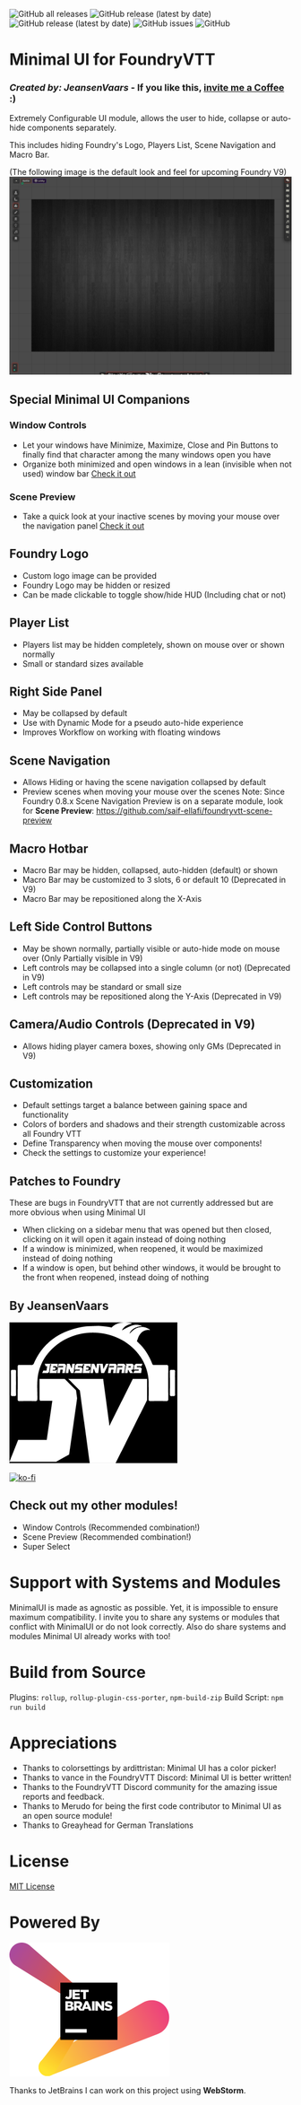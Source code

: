 ![GitHub all releases](https://img.shields.io/github/downloads/saif-ellafi/foundryvtt-minimal-ui/total?logo=GitHub) ![GitHub release (latest by date)](https://img.shields.io/github/downloads/saif-ellafi/foundryvtt-minimal-ui/latest/total) ![GitHub release (latest by date)](https://img.shields.io/github/v/release/saif-ellafi/foundryvtt-minimal-ui) ![GitHub issues](https://img.shields.io/github/issues-raw/saif-ellafi/foundryvtt-minimal-ui) ![GitHub](https://img.shields.io/github/license/saif-ellafi/foundryvtt-minimal-ui)

# Minimal UI for FoundryVTT
### _Created by: JeansenVaars_ - If you like this, [invite me a Coffee](#by-jeansenvaars) :)

Extremely Configurable UI module, allows the user to hide, collapse or auto-hide components separately.

This includes hiding Foundry's Logo, Players List, Scene Navigation and Macro Bar.

(The following image is the default look and feel for upcoming Foundry V9)
![Example Image](./example13.png)

## Special Minimal UI Companions

### Window Controls
* Let your windows have Minimize, Maximize, Close and Pin Buttons to finally find that character among the many windows open you have
* Organize both minimized and open windows in a lean (invisible when not used) window bar
[Check it out](https://foundryvtt.com/packages/window-controls)

### Scene Preview
* Take a quick look at your inactive scenes by moving your mouse over the navigation panel
[Check it out](https://foundryvtt.com/packages/scene-preview)

## Foundry Logo
* Custom logo image can be provided
* Foundry Logo may be hidden or resized
* Can be made clickable to toggle show/hide HUD (Including chat or not)
  
## Player List
* Players list may be hidden completely, shown on mouse over or shown normally
* Small or standard sizes available

## Right Side Panel
* May be collapsed by default
* Use with Dynamic Mode for a pseudo auto-hide experience
* Improves Workflow on working with floating windows
  
## Scene Navigation
* Allows Hiding or having the scene navigation collapsed by default
* Preview scenes when moving your mouse over the scenes
Note: Since Foundry 0.8.x Scene Navigation Preview is on a separate module, look for **Scene Preview**: https://github.com/saif-ellafi/foundryvtt-scene-preview

## Macro Hotbar
* Macro Bar may be hidden, collapsed, auto-hidden (default) or shown
* Macro Bar may be customized to 3 slots, 6 or default 10 (Deprecated in V9)
* Macro Bar may be repositioned along the X-Axis

## Left Side Control Buttons
* May be shown normally, partially visible or auto-hide mode on mouse over (Only Partially visible in V9)
* Left controls may be collapsed into a single column (or not) (Deprecated in V9)
* Left controls may be standard or small size
* Left controls may be repositioned along the Y-Axis (Deprecated in V9)

## Camera/Audio Controls (Deprecated in V9)
* Allows hiding player camera boxes, showing only GMs (Deprecated in V9)
  
## Customization
* Default settings target a balance between gaining space and functionality
* Colors of borders and shadows and their strength customizable across all Foundry VTT
* Define Transparency when moving the mouse over components!
* Check the settings to customize your experience!

## Patches to Foundry
These are bugs in FoundryVTT that are not currently addressed but are more obvious when using Minimal UI
* When clicking on a sidebar menu that was opened but then closed, clicking on it will open it again instead of doing nothing
* If a window is minimized, when reopened, it would be maximized instead of doing nothing
* If a window is open, but behind other windows, it would be brought to the front when reopened, instead doing of nothing

## By JeansenVaars
![JVLogo](logo-small-black.png)

[![ko-fi](https://ko-fi.com/img/githubbutton_sm.svg)](https://ko-fi.com/V7V14D3AH)

## Check out my other modules!
* Window Controls (Recommended combination!)
* Scene Preview (Recommended combination!)
* Super Select

# Support with Systems and Modules
MinimalUI is made as agnostic as possible. Yet, it is impossible to ensure maximum compatibility.
I invite you to share any systems or modules that conflict with MinimalUI or do not look correctly.
Also do share systems and modules Minimal UI already works with too!

# Build from Source
Plugins: `rollup`, `rollup-plugin-css-porter`, `npm-build-zip`
Build Script: `npm run build`

# Appreciations
* Thanks to colorsettings by ardittristan: Minimal UI has a color picker!
* Thanks to vance in the FoundryVTT Discord: Minimal UI is better written!
* Thanks to the FoundryVTT Discord community for the amazing issue reports and feedback.
* Thanks to Merudo for being the first code contributor to Minimal UI as an open source module!
* Thanks to Greayhead for German Translations

# License
[MIT License](./LICENSE.md)

# Powered By
[![JetBrains](./jetbrains.svg)](https://www.jetbrains.com)

Thanks to JetBrains I can work on this project using **WebStorm**.

